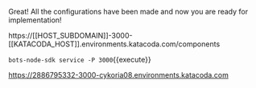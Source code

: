 
Great! All the configurations have been made and now you are ready for implementation!



https://[[HOST_SUBDOMAIN]]-3000-[[KATACODA_HOST]].environments.katacoda.com/components


`bots-node-sdk service -P 3000`{{execute}}

https://2886795332-3000-cykoria08.environments.katacoda.com